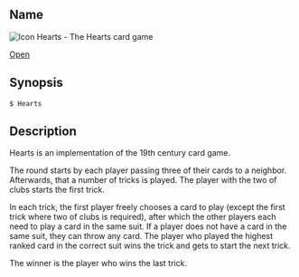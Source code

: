 ## Name

![Icon](file:///res/icons/16x16/app-hearts.png) Hearts - The Hearts card game

[Open](file:///bin/Hearts)

## Synopsis

```**sh
$ Hearts
```

## Description

Hearts is an implementation of the 19th century card game.

The round starts by each player passing three of their cards to a neighbor. Afterwards, that a number of tricks is played. The player with the two of clubs starts the first trick.

In each trick, the first player freely chooses a card to play (except the first trick where two of clubs is required), after which the other players each need to play a card in the same suit. If a player does not have a card in the same suit, they can throw any card. The player who played the highest ranked card in the correct suit wins the trick and gets to start the next trick.

The winner is the player who wins the last trick.
